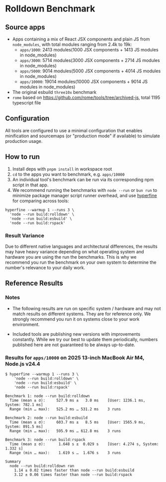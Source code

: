 # Rolldown Benchmark

## Source apps

- Apps containing a mix of React JSX components and plain JS from `node_modules`, with total modules ranging from 2.4k to 19k:
  - `apps/1000`: 2413 modules(1000 JSX components + 1413 JS modules in node_modules)
  - `apps/3000`: 5714 modules(3000 JSX components + 2714 JS modules in node_modules)
  - `apps/5000`: 9014 modules(5000 JSX components + 4014 JS modules in node_modules)
  - `apps/10000`: 19014 modules(10000 JSX components + 9014 JS modules in node_modules)
- The original esbuild `three10x` benchmark
- `rome` based on https://github.com/rome/tools/tree/archived-js, total 1195 typescript file

## Configuration

All tools are configured to use a minimal configuration that enables minification and sourcemaps (or "production mode" if available) to simulate production usage.

## How to run

1. Install deps with `pnpm install` in workspace root
2. `cd` to the apps you want to benchmark, e.g. `apps/10000`
3. An individual tool's benchmark can be run via its corresponding npm script in that app.
4. We recommend running the benchmarks with `node --run` or `bun run` to minimize package manager script runner overhead, and use [hyperfine](https://github.com/sharkdp/hyperfine) for comparing across tools:

  ```
  hyperfine --warmup 1 --runs 3 \
    'node --run build:rolldown' \
    'node --run build:esbuild' \
    'node --run build:rspack'
  ```

### Result Variance

Due to different native languages and architectural differences, the results may have heavy variance depending on what operating system and hardware you are using the run the benchmarks. This is why we recommend you run the benchmark on your own system to determine the number's relevance to your daily work.

## Reference Results

### Notes

- The following results are run on specific system / hardware and may not match results on different systems. They are for reference only. We strongly recommend you run it on systems close to your work environment.

- Included tools are publishing new versions with improvements constantly. While we try our best to update them periodically, numbers published here are not guaranteed to be always up-to-date.

### Results for `apps/10000` on 2025 13-inch MacBook Air M4, Node.js v24.4

```
$ hyperfine --warmup 1 --runs 3 \
    'node --run build:rolldown' \
    'node --run build:esbuild' \
    'node --run build:rspack'

Benchmark 1: node --run build:rolldown
  Time (mean ± σ):     527.9 ms ±   3.0 ms    [User: 1236.1 ms, System: 782.1 ms]
  Range (min … max):   525.2 ms … 531.2 ms    3 runs

Benchmark 2: node --run build:esbuild
  Time (mean ± σ):     603.7 ms ±   8.5 ms    [User: 1565.9 ms, System: 891.5 ms]
  Range (min … max):   595.9 ms … 612.8 ms    3 runs

Benchmark 3: node --run build:rspack
  Time (mean ± σ):      1.648 s ±  0.029 s    [User: 4.274 s, System: 1.332 s]
  Range (min … max):    1.619 s …  1.676 s    3 runs

Summary
  node --run build:rolldown ran
    1.14 ± 0.02 times faster than node --run build:esbuild
    3.12 ± 0.06 times faster than node --run build:rspack
```

